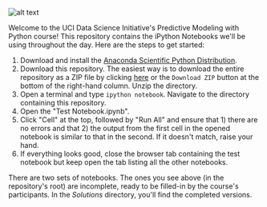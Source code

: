 ![alt text](http://datascience.uci.edu/wp-content/uploads/sites/2/2014/09/data_science_logo_with_image1.png 'UCI_data_science')

Welcome to the UCI Data Science Initiative's Predictive Modeling with Python course!  This repository contains the iPython Notebooks we'll be using throughout the day.  Here are the steps to get started:

1.  Download and install the [Anaconda Scientific Python Distribution](https://store.continuum.io/cshop/anaconda/).
2.  Download this repository.  The easiest way is to download the entire repository as a ZIP file by clicking [here](https://github.com/UCIDataScienceInitiative/PredictiveModeling_withPython/archive/master.zip) or the ```Download ZIP``` button at the bottom of the right-hand column.  Unzip the directory.  
3.  Open a terminal and type ```ipython notebook```.  Navigate to the directory containing this repository.
4.  Open the "Test Notebook.ipynb".
5.  Click "Cell" at the top, followed by "Run All" and ensure that 1) there are no errors and that 2) the output from the first cell in the opened notebook is similar to that in the second.  If it doesn't match, raise your hand.
6.  If everything looks good, close the browser tab containing the test notebook but keep open the tab listing all the other notebooks.

There are two sets of notebooks.  The ones you see above (in the repository's root) are incomplete, ready to be filled-in by the course's participants.  In the *Solutions* directory, you'll find the completed versions.

